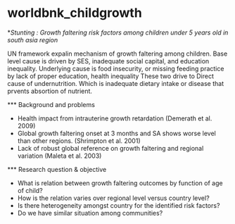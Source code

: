 # worldbnk_childgrowth
**Stunting : Growth faltering risk factors among children under 5 years old in south asia region* 

UN framework expalin mechanism of growth faltering among children. 
Base level cause is driven by SES, inadequate social capital, and education inequality. 
Underlying cause is food insecurity, or missing feeding practice by lack of proper education, health inequality 
These two drive to Direct cause of undernutrition. Which is inadequate dietary intake or disease that prvents absortion of nutrient. 


*** Background and problems 
- Health impact from intrauterine growth retardation (Demerath et al. 2009)
- Global growth faltering onset at 3 months and SA shows worse level than other regions. (Shrimpton et al. 2001)
- Lack of robust global reference on growth faltering and regional variation (Maleta et al. 2003)

*** Research question & objective 
- What is relation between growth faltering outcomes by function of age of child?
- How is the relation varies over regional level versus country level?
- Is there heterogeneity amongst country for the identified risk factors? 
- Do we have similar situation among communities? 



